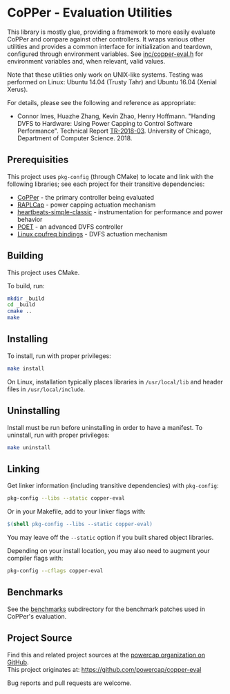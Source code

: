 # CoPPer - Evaluation Utilities

This library is mostly glue, providing a framework to more easily evaluate CoPPer and compare against other controllers.
It wraps various other utilities and provides a common interface for initialization and teardown, configured through environment variables.
See [inc/copper-eval.h](inc/copper-eval.h) for environment variables and, when relevant, valid values.

Note that these utilities only work on UNIX-like systems.
Testing was performed on Linux: Ubuntu 14.04 (Trusty Tahr) and Ubuntu 16.04 (Xenial Xerus).

For details, please see the following and reference as appropriate:

* Connor Imes, Huazhe Zhang, Kevin Zhao, Henry Hoffmann. "Handing DVFS to Hardware: Using Power Capping to Control Software Performance". Technical Report [TR-2018-03](https://cs.uchicago.edu/research/publications/techreports/TR-2018-03). University of Chicago, Department of Computer Science. 2018.


## Prerequisities

This project uses `pkg-config` (through CMake) to locate and link with the following libraries; see each project for their transitive dependencies:

* [CoPPer](https://github.com/powercap/copper) - the primary controller being evaluated
* [RAPLCap](https://github.com/powercap/raplcap) - power capping actuation mechanism
* [heartbeats-simple-classic](https://github.com/libheartbeats/heartbeats-simple-classic) - instrumentation for performance and power behavior
* [POET](https://github.com/libpoet/poet) - an advanced DVFS controller
* [Linux cpufreq bindings](https://github.com/powercap/cpufreq-bindings) - DVFS actuation mechanism


## Building

This project uses CMake.

To build, run:

``` sh
mkdir _build
cd _build
cmake ..
make
```


## Installing

To install, run with proper privileges:

``` sh
make install
```

On Linux, installation typically places libraries in `/usr/local/lib` and header files in `/usr/local/include`.


## Uninstalling

Install must be run before uninstalling in order to have a manifest.
To uninstall, run with proper privileges:

``` sh
make uninstall
```


## Linking

Get linker information (including transitive dependencies) with `pkg-config`:

``` sh
pkg-config --libs --static copper-eval
```

Or in your Makefile, add to your linker flags with:

``` Makefile
$(shell pkg-config --libs --static copper-eval)
```

You may leave off the `--static` option if you built shared object libraries.

Depending on your install location, you may also need to augment your compiler flags with:

``` sh
pkg-config --cflags copper-eval
```


## Benchmarks

See the [benchmarks](benchmarks/) subdirectory for the benchmark patches used in CoPPer's evaluation.


## Project Source

Find this and related project sources at the [powercap organization on GitHub](https://github.com/powercap).  
This project originates at: https://github.com/powercap/copper-eval

Bug reports and pull requests are welcome.
